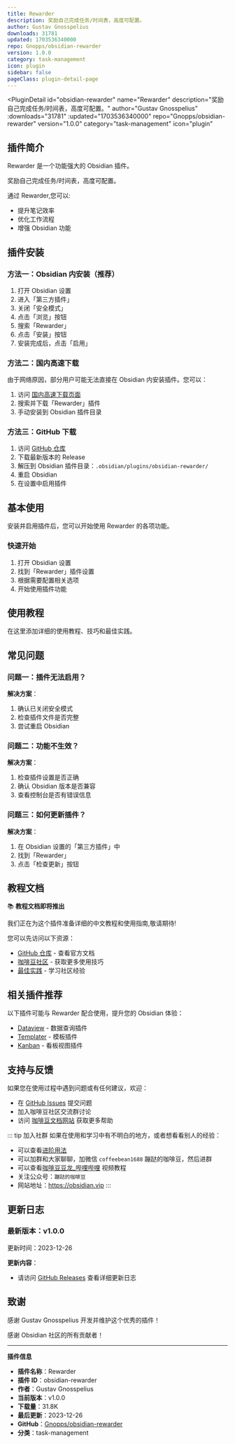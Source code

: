 ```yaml
---
title: Rewarder
description: 奖励自己完成任务/时间表，高度可配置。
author: Gustav Gnosspelius
downloads: 31781
updated: 1703536340000
repo: Gnopps/obsidian-rewarder
version: 1.0.0
category: task-management
icon: plugin
sidebar: false
pageClass: plugin-detail-page
---
```


<PluginDetail
  id="obsidian-rewarder"
  name="Rewarder"
  description="奖励自己完成任务/时间表，高度可配置。"
  author="Gustav Gnosspelius"
  :downloads="31781"
  :updated="1703536340000"
  repo="Gnopps/obsidian-rewarder"
  version="1.0.0"
  category="task-management"
  icon="plugin"
>

<!-- AUTO_GENERATED_START -->
## 插件简介

Rewarder 是一个功能强大的 Obsidian 插件。

奖励自己完成任务/时间表，高度可配置。

通过 Rewarder,您可以:

- 提升笔记效率
- 优化工作流程
- 增强 Obsidian 功能

<!-- AUTO_GENERATED_END -->

<!-- AUTO_GENERATED_START -->
## 插件安装

### 方法一：Obsidian 内安装（推荐）

1. 打开 Obsidian 设置
2. 进入「第三方插件」
3. 关闭「安全模式」
4. 点击「浏览」按钮
5. 搜索「Rewarder」
6. 点击「安装」按钮
7. 安装完成后，点击「启用」

### 方法二：国内高速下载

由于网络原因，部分用户可能无法直接在 Obsidian 内安装插件。您可以：

1. 访问 [国内高速下载页面](/zh/documentation/obsidian-plugins-download.html)
2. 搜索并下载「Rewarder」插件
3. 手动安装到 Obsidian 插件目录

### 方法三：GitHub 下载

1. 访问 [GitHub 仓库](https://github.com/Gnopps/obsidian-rewarder)
2. 下载最新版本的 Release
3. 解压到 Obsidian 插件目录：`.obsidian/plugins/obsidian-rewarder/`
4. 重启 Obsidian
5. 在设置中启用插件

## 基本使用

安装并启用插件后，您可以开始使用 Rewarder 的各项功能。

### 快速开始

1. 打开 Obsidian 设置
2. 找到「Rewarder」插件设置
3. 根据需要配置相关选项
4. 开始使用插件功能

<!-- AUTO_GENERATED_END -->

<!-- CUSTOM_CONTENT_START:tutorial -->
## 使用教程

在这里添加详细的使用教程、技巧和最佳实践。

<!-- CUSTOM_CONTENT_END:tutorial -->

<!-- SHARED_CONTENT_START -->
## 常见问题

### 问题一：插件无法启用？

**解决方案**：
1. 确认已关闭安全模式
2. 检查插件文件是否完整
3. 尝试重启 Obsidian

### 问题二：功能不生效？

**解决方案**：
1. 检查插件设置是否正确
2. 确认 Obsidian 版本是否兼容
3. 查看控制台是否有错误信息

### 问题三：如何更新插件？

**解决方案**：
1. 在 Obsidian 设置的「第三方插件」中
2. 找到「Rewarder」
3. 点击「检查更新」按钮

## 教程文档

📚 **教程文档即将推出**

我们正在为这个插件准备详细的中文教程和使用指南,敬请期待!

您可以先访问以下资源：
- [GitHub 仓库](https://github.com/Gnopps/obsidian-rewarder) - 查看官方文档
- [咖啡豆社区](/zh/bases/) - 获取更多使用技巧
- [最佳实践](/zh/best-practices/) - 学习社区经验

## 相关插件推荐

以下插件可能与 Rewarder 配合使用，提升您的 Obsidian 体验：

- [Dataview](/zh/plugins/dataview.html) - 数据查询插件
- [Templater](/zh/plugins/templater-obsidian.html) - 模板插件
- [Kanban](/zh/plugins/obsidian-kanban.html) - 看板视图插件

## 支持与反馈

如果您在使用过程中遇到问题或有任何建议，欢迎：

- 在 [GitHub Issues](https://github.com/Gnopps/obsidian-rewarder/issues) 提交问题
- 加入咖啡豆社区交流群讨论
- 访问 [咖啡豆文档网站](https://obsidian.vip) 获取更多帮助

::: tip 加入社群
如果在使用和学习中有不明白的地方，或者想看看别人的经验：
- 可以查看[进阶用法](/zh/advanced)
- 可以加群和大家聊聊，加微信 `coffeebean1688` 蹦跶的咖啡豆，然后进群
- 可以查看[咖啡豆豆龙_哔哩哔哩](https://space.bilibili.com/618777356) 视频教程
- 关注公众号：`蹦跶的咖啡豆`
- 网站地址：https://obsidian.vip
:::
<!-- SHARED_CONTENT_END -->

<!-- AUTO_GENERATED_START -->
## 更新日志

### 最新版本：v1.0.0

更新时间：2023-12-26

**更新内容**：
- 请访问 [GitHub Releases](https://github.com/Gnopps/obsidian-rewarder/releases) 查看详细更新日志

## 致谢

感谢 Gustav Gnosspelius 开发并维护这个优秀的插件！

感谢 Obsidian 社区的所有贡献者！

---

**插件信息**
- **插件名称**：Rewarder
- **插件 ID**：obsidian-rewarder
- **作者**：Gustav Gnosspelius
- **当前版本**：v1.0.0
- **下载量**：31.8K
- **最后更新**：2023-12-26
- **GitHub**：[Gnopps/obsidian-rewarder](https://github.com/Gnopps/obsidian-rewarder)
- **分类**：task-management
<!-- AUTO_GENERATED_END -->

</PluginDetail>

